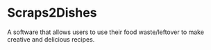 # Scraps2Dishes
A software that allows users to use their food waste/leftover to make creative and delicious recipes. 
